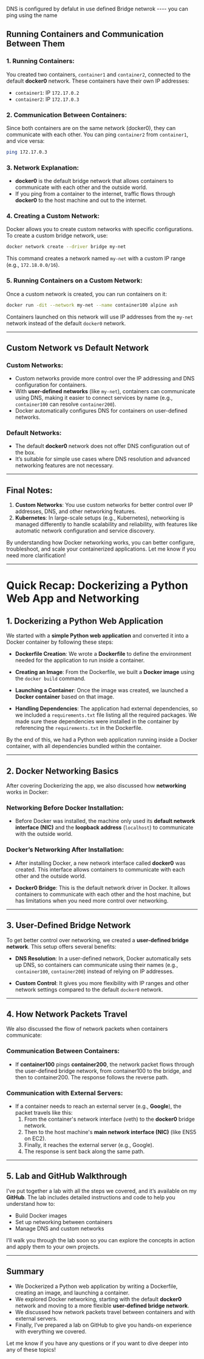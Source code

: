 DNS is configured by defalut in use defined Bridge netwrok ---- you can ping using the name 


## Running Containers and Communication Between Them

### 1. Running Containers:
You created two containers, `container1` and `container2`, connected to the default **docker0** network. These containers have their own IP addresses:
- `container1`: IP `172.17.0.2`
- `container2`: IP `172.17.0.3`

### 2. Communication Between Containers:
Since both containers are on the same network (docker0), they can communicate with each other. You can ping `container2` from `container1`, and vice versa:
```bash
ping 172.17.0.3
```

### 3. Network Explanation:
- **docker0** is the default bridge network that allows containers to communicate with each other and the outside world.
- If you ping from a container to the internet, traffic flows through **docker0** to the host machine and out to the internet.

### 4. Creating a Custom Network:
Docker allows you to create custom networks with specific configurations. To create a custom bridge network, use:
```bash
docker network create --driver bridge my-net
```
This command creates a network named `my-net` with a custom IP range (e.g., `172.18.0.0/16`).

### 5. Running Containers on a Custom Network:
Once a custom network is created, you can run containers on it:
```bash
docker run -dit --network my-net --name container100 alpine ash
```
Containers launched on this network will use IP addresses from the `my-net` network instead of the default `docker0` network.

---

## Custom Network vs Default Network

### Custom Networks:
- Custom networks provide more control over the IP addressing and DNS configuration for containers.
- With **user-defined networks** (like `my-net`), containers can communicate using DNS, making it easier to connect services by name (e.g., `container100` can resolve `container200`).
- Docker automatically configures DNS for containers on user-defined networks.

### Default Networks:
- The default **docker0** network does not offer DNS configuration out of the box.
- It’s suitable for simple use cases where DNS resolution and advanced networking features are not necessary.

---

## Final Notes:

1. **Custom Networks**: You use custom networks for better control over IP addresses, DNS, and other networking features.
2. **Kubernetes**: In large-scale setups (e.g., Kubernetes), networking is managed differently to handle scalability and reliability, with features like automatic network configuration and service discovery.

By understanding how Docker networking works, you can better configure, troubleshoot, and scale your containerized applications. Let me know if you need more clarification!

---

# Quick Recap: Dockerizing a Python Web App and Networking

## 1. Dockerizing a Python Web Application

We started with a **simple Python web application** and converted it into a Docker container by following these steps:

- **Dockerfile Creation**: 
  We wrote a **Dockerfile** to define the environment needed for the application to run inside a container.
  
- **Creating an Image**:
  From the Dockerfile, we built a **Docker image** using the `docker build` command.
  
- **Launching a Container**:
  Once the image was created, we launched a **Docker container** based on that image.

- **Handling Dependencies**:
  The application had external dependencies, so we included a `requirements.txt` file listing all the required packages.
  We made sure these dependencies were installed in the container by referencing the `requirements.txt` in the Dockerfile.
  
By the end of this, we had a Python web application running inside a Docker container, with all dependencies bundled within the container.

---

## 2. Docker Networking Basics

After covering Dockerizing the app, we also discussed how **networking** works in Docker:

### **Networking Before Docker Installation**:
- Before Docker was installed, the machine only used its **default network interface (NIC)** and the **loopback address** (`localhost`) to communicate with the outside world.

### **Docker’s Networking After Installation**:
- After installing Docker, a new network interface called **docker0** was created. This interface allows containers to communicate with each other and the outside world.
  
- **Docker0 Bridge**: This is the default network driver in Docker. It allows containers to communicate with each other and the host machine, but has limitations when you need more control over networking.

---

## 3. User-Defined Bridge Network

To get better control over networking, we created a **user-defined bridge network**. This setup offers several benefits:

- **DNS Resolution**: In a user-defined network, Docker automatically sets up DNS, so containers can communicate using their names (e.g., `container100`, `container200`) instead of relying on IP addresses.
  
- **Custom Control**: It gives you more flexibility with IP ranges and other network settings compared to the default `docker0` network.

---

## 4. How Network Packets Travel

We also discussed the flow of network packets when containers communicate:

### **Communication Between Containers**:
- If **container100** pings **container200**, the network packet flows through the user-defined bridge network, from container100 to the bridge, and then to container200. The response follows the reverse path.

### **Communication with External Servers**:
- If a container needs to reach an external server (e.g., **Google**), the packet travels like this:
  1. From the container's network interface (veth) to the **docker0** bridge network.
  2. Then to the host machine's **main network interface (NIC)** (like ENS5 on EC2).
  3. Finally, it reaches the external server (e.g., Google).
  4. The response is sent back along the same path.

---

## 5. Lab and GitHub Walkthrough

I’ve put together a lab with all the steps we covered, and it’s available on my **GitHub**. The lab includes detailed instructions and code to help you understand how to:
- Build Docker images
- Set up networking between containers
- Manage DNS and custom networks

I’ll walk you through the lab soon so you can explore the concepts in action and apply them to your own projects.

---

## Summary

- We Dockerized a Python web application by writing a Dockerfile, creating an image, and launching a container.
- We explored Docker networking, starting with the default **docker0** network and moving to a more flexible **user-defined bridge network**.
- We discussed how network packets travel between containers and with external servers.
- Finally, I’ve prepared a lab on GitHub to give you hands-on experience with everything we covered.

Let me know if you have any questions or if you want to dive deeper into any of these topics!


